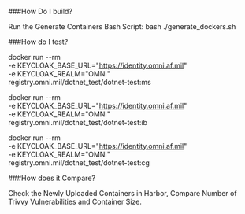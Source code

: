 ###How Do I build?

Run the Generate Containers Bash Script:
bash ./generate_dockers.sh

###How do I test?

docker run --rm \
  -e KEYCLOAK_BASE_URL="https://identity.omni.af.mil" \
  -e KEYCLOAK_REALM="OMNI" \
  registry.omni.mil/dotnet_test/dotnet-test:ms

docker run --rm \
  -e KEYCLOAK_BASE_URL="https://identity.omni.af.mil" \
  -e KEYCLOAK_REALM="OMNI" \
  registry.omni.mil/dotnet_test/dotnet-test:ib

docker run --rm \
  -e KEYCLOAK_BASE_URL="https://identity.omni.af.mil" \
  -e KEYCLOAK_REALM="OMNI" \
  registry.omni.mil/dotnet_test/dotnet-test:cg

###How does it Compare?

Check the Newly Uploaded Containers in Harbor, Compare Number of Trivvy Vulnerabilities and Container Size.
